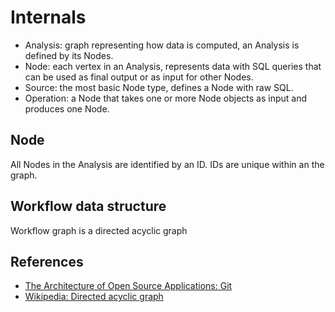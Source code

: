 # Internals

- Analysis: graph representing how data is computed, an Analysis is defined by its Nodes.
- Node: each vertex in an Analysis, represents data with SQL queries that can be used as final output
or as input for other Nodes.
- Source: the most basic Node type, defines a Node with raw SQL.
- Operation: a Node that takes one or more Node objects as input and produces one Node.

## Node

All Nodes in the Analysis are identified by an ID. IDs are unique within an the graph.

## Workflow data structure

Workflow graph is a directed acyclic graph


## References
 - [The Architecture of Open Source Applications: Git](http://www.aosabook.org/en/git.html)
 - [Wikipedia: Directed acyclic graph](https://en.wikipedia.org/wiki/Directed_acyclic_graph)